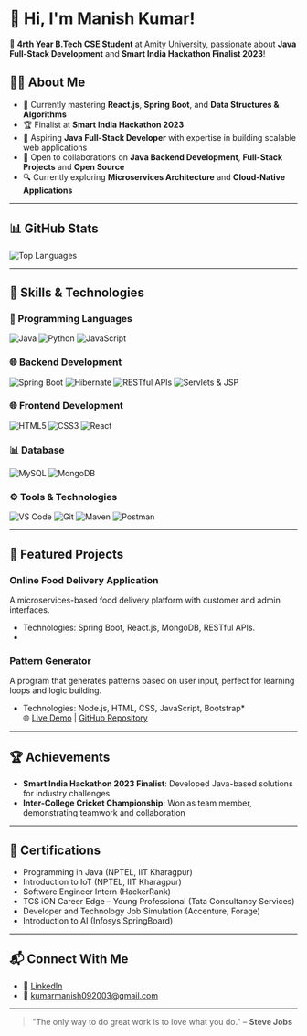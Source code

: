 # 👋 Hi, I'm Manish Kumar!
🚀 **4rth Year B.Tech CSE Student** at Amity University, passionate about **Java Full-Stack Development** and **Smart India Hackathon Finalist 2023**!

## 👨‍💻 About Me
- 🌱 Currently mastering  **React.js**, **Spring Boot**, and **Data Structures & Algorithms**
- 🏆 Finalist at **Smart India Hackathon 2023**
- 🎯 Aspiring **Java Full-Stack Developer** with expertise in building scalable web applications
- 💬 Open to collaborations on **Java Backend Development**, **Full-Stack Projects** and **Open Source**
- 🔍 Currently exploring **Microservices Architecture** and **Cloud-Native Applications**

---

## 📊 GitHub Stats
![Top Languages](https://github-readme-stats.vercel.app/api/top-langs/?username=Manish-061&layout=compact&theme=dark)

---

## 🌟 Skills & Technologies

### 🚀 Programming Languages
![Java](https://img.shields.io/badge/-Java-red?style=for-the-badge&logo=java)
![Python](https://img.shields.io/badge/-Python-orange?style=for-the-badge&logo=python)
![JavaScript](https://img.shields.io/badge/-JavaScript-F7DF1E?style=for-the-badge&logo=javascript&logoColor=black)
### 🌐 Backend Development
![Spring Boot](https://img.shields.io/badge/-Spring%20Boot-6DB33F?style=for-the-badge&logo=springboot&logoColor=white)
![Hibernate](https://img.shields.io/badge/-Hibernate-59666C?style=for-the-badge&logo=hibernate&logoColor=white)
![RESTful APIs](https://img.shields.io/badge/-RESTful%20APIs-009688?style=for-the-badge&logo=fastapi&logoColor=white)
![Servlets & JSP](https://img.shields.io/badge/-Servlets%20&%20JSP-007396?style=for-the-badge&logo=java&logoColor=white)

### 🌐 Frontend Development
![HTML5](https://img.shields.io/badge/-HTML5-E34F26?style=for-the-badge&logo=html5&logoColor=white)
![CSS3](https://img.shields.io/badge/-CSS3-1572B6?style=for-the-badge&logo=css3)
![React](https://img.shields.io/badge/-React-61DAFB?style=for-the-badge&logo=react&logoColor=black)

### 📊 Database
![MySQL](https://img.shields.io/badge/-MySQL-4479A1?style=for-the-badge&logo=mysql&logoColor=white)
![MongoDB](https://img.shields.io/badge/-MongoDB-47A248?style=for-the-badge&logo=mongodb&logoColor=white)

### ⚙️ Tools & Technologies
![VS Code](https://img.shields.io/badge/-VS%20Code-007ACC?style=for-the-badge&logo=visual-studio-code&logoColor=white)
![Git](https://img.shields.io/badge/-Git-F05032?style=for-the-badge&logo=git&logoColor=white)
![Maven](https://img.shields.io/badge/-Maven-C71A36?style=for-the-badge&logo=apache-maven&logoColor=white)
![Postman](https://img.shields.io/badge/-Postman-FF6C37?style=for-the-badge&logo=postman&logoColor=white)


---

## 📌 Featured Projects

### Online Food Delivery Application
A microservices-based food delivery platform with customer and admin interfaces.  
* Technologies: Spring Boot, React.js, MongoDB, RESTful APIs.
* 
### Pattern Generator
A program that generates patterns based on user input, perfect for learning loops and logic building.  
* Technologies: Node.js, HTML, CSS, JavaScript, Bootstrap*  
🌐 [Live Demo](https://pattern-generator-manish-kumars-projects-b62ad520.vercel.app/) | [GitHub Repository](https://github.com/Manish-061/V2_Task)

---

## 🏆 Achievements
- **Smart India Hackathon 2023 Finalist**: Developed Java-based solutions for industry challenges
- **Inter-College Cricket Championship**: Won as team member, demonstrating teamwork and collaboration

---

## 📜 Certifications
- Programming in Java (NPTEL, IIT Kharagpur)
- Introduction to IoT (NPTEL, IIT Kharagpur)
- Software Engineer Intern (HackerRank)
- TCS iON Career Edge – Young Professional (Tata Consultancy Services)
- Developer and Technology Job Simulation (Accenture, Forage)
- Introduction to AI (Infosys SpringBoard)

---

## 📬 Connect With Me
- 💼 [LinkedIn](https://linkedin.com/in/kr-09-manish)  
- 📧 [kumarmanish092003@gmail.com](mailto:kumarmanish092003@gmail.com)

---

> "The only way to do great work is to love what you do." – **Steve Jobs**
